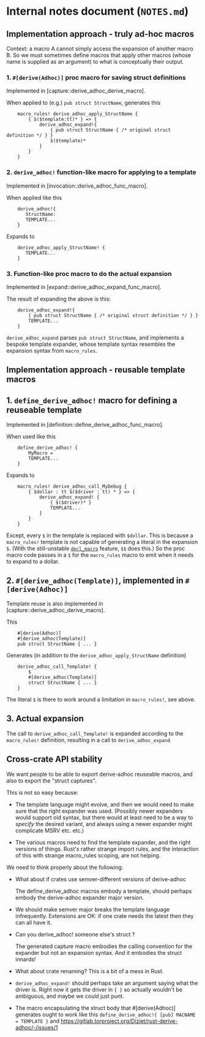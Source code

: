# **Internal notes document (`NOTES.md`)**

## Implementation approach - truly ad-hoc macros

Context: a macro A cannot simply access the expansion of another macro B.
So we must sometimes define macros that apply other macros
(whose name is supplied as an argument)
to what is conceptually their output.

### 1. `#[derive(Adhoc)]` proc macro for saving struct definitions

Implemented in [capture::derive_adhoc_derive_macro].

When applied to (e.g.) `pub struct StructName`, generates this

```rust,ignore
    macro_rules! derive_adhoc_apply_StructName {
        { $($template:tt)* } => {
            derive_adhoc_expand!{
                { pub struct StructName { /* original struct definition */ } }
                $($template)*
            }
        }
    }
```

### 2. `derive_adhoc!` function-like macro for applying to a template

Implemented in [invocation::derive_adhoc_func_macro].

When applied like this
```rust,ignore
    derive_adhoc!{
       StructName:
       TEMPLATE...
    }
```

Expands to
```rust,ignore
    derive_adhoc_apply_StructName! {
       TEMPLATE...
    }
```

### 3. Function-like proc macro to do the actual expansion

Implemented in [expand::derive_adhoc_expand_func_macro].

The result of expanding the above is this:

```rust,ignore
    derive_adhoc_expand!{
        { pub struct StructName { /* original struct definition */ } }
        TEMPLATE...
    }
```

`derive_adhoc_expand` parses `pub struct StructName`,
and implements a bespoke template expander,
whose template syntax resembles the expansion syntax from `macro_rules`.


## Implementation approach - reusable template macros

## 1. `define_derive_adhoc!` macro for defining a reuseable template

Implemented in [definition::define_derive_adhoc_func_macro].

When used like this
```rust,ignore
    define_derive_adhoc! {
        MyMacro =
        TEMPLATE...
    }
```
Expands to
```rust,ignore
    macro_rules! derive_adhoc_call_MyDebug {
        { $dollar : tt $($driver : tt) * } => {
            derive_adhoc_expand! {
                { $($driver)* }
                TEMPLATE...
            }
        }
    }
```

Except, every `$` in the template is replaced with `$dollar`.  This is
because a `macro_rules!` template is not capable of generating a
literal in the expansion `$`.  (With the still-unstable
[`decl_macro`](https://github.com/rust-lang/rust/issues/83527)
feature, `$$` does this.)  So the proc macro code passes in a `$` for
the `macro_rules` macro to emit when it needs to expand to a dollar.

## 2. `#[derive_adhoc(Template)]`, implemented in `#[derive(Adhoc)]`

Template reuse is also implemented in [capture::derive_adhoc_derive_macro].

This

```rust,ignore
    #[derive(Adhoc)]
    #[derive_adhoc(Template)]
    pub struct StructName { ... }
```

Generates (in addition to the `derive_adhoc_apply_StructName` definition)

```rust,ignore
    derive_adhoc_call_Template! {
        $
        #[derive_adhoc(Template)]
        struct StructName { ... }
    }
```

The literal `$` is there to work around a limitation in `macro_rules!`,
see above.

## 3. Actual expansion

The call to `derive_adhoc_call_Template!`
is expanded according to the `macro_rules!` definition,
resulting in a call to `derive_adhoc_expand`.

## Cross-crate API stability

We want people to be able to export derive-adhoc reuseable macros,
and also to export the "struct captures".

This is not so easy because:

 * The template language might evolve, and then we would need to
   make sure that the right expander was used.
   (Possibly newer expanders would support old syntax, but there
   would at least need to be a way to *specify* the desired variant,
   and always using a newer expander might complicate MSRV etc. etc.)

 * The various macros need to find the template expander, and the
   right versions of things.  Rust's rather strange import rules,
   and the interaction of this with strange macro_rules scoping,
   are not helping.

We need to think properly about the following:

 * What about if crates use semver-different versions of derive-adhoc

   The define_derive_adhoc macros embody a template,
   should perhaps embody the derive-adhoc expander major version.

 * We should make semver major breaks the template language infrequently.
   Extensions are OK: if one crate needs the latest then they can all
   have it.

 * Can you derive_adhoc! someone else's struct ?

   The generated capture macro embodies the calling convention
   for the expander but not an expansion syntax.
   And it embodies the struct innards!

 * What about crate renaming?  This is a bit of a mess in Rust.

 * `derive_adhoc_expand!` should perhaps take an argument saying what
   the driver is.  Right now it gets the driver in `{ }` so actually
   wouldn't be ambiguous, and maybe we could just punt.

 * The macro encapsulating the struct body that #[derive(Adhoc)]
   generates ought to work like this
   `define_derive_adhoc!{ [pub] MACNAME = TEMPLATE }`
   and
   <https://gitlab.torproject.org/Diziet/rust-derive-adhoc/-/issues/1>


